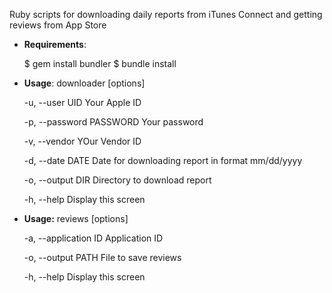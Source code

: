 Ruby scripts for downloading daily reports from iTunes Connect and getting reviews from App Store

- **Requirements**:

    $ gem install bundler
    $ bundle install

- **Usage**: downloader [options]

    -u, --user UID                   Your Apple ID

    -p, --password PASSWORD          Your password

	-v, --vendor                     YOur Vendor ID

    -d, --date DATE                  Date for downloading report in format mm/dd/yyyy

    -o, --output DIR                 Directory to download report

    -h, --help                       Display this screen
    
- **Usage:** reviews [options]
    
    -a, --application ID             Application ID
    
    -o, --output PATH                File to save reviews
    
    -h, --help                       Display this screen
